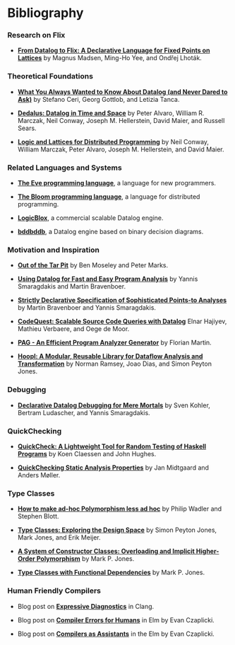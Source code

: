 # Bibliography

### Research on Flix

- [**From Datalog to Flix: A Declarative Language for Fixed Points on Lattices**](https://github.com/flix/papers)
  by Magnus Madsen, Ming-Ho Yee, and Ondřej Lhoták.

### Theoretical Foundations

- [**What You Always Wanted to Know About Datalog (and Never Dared to Ask)**](http://ieeexplore.ieee.org/xpls/abs_all.jsp?arnumber=43410)
  by Stefano Ceri, Georg Gottlob, and Letizia Tanca.

- [**Dedalus: Datalog in Time and Space**](http://db.cs.berkeley.edu/papers/datalog2011-dedalus.pdf)
  by Peter Alvaro, William R. Marczak, Neil Conway, Joseph M. Hellerstein, David Maier, and Russell Sears.
  
- [**Logic and Lattices for Distributed Programming**](http://db.cs.berkeley.edu/papers/UCB-lattice-tr.pdf)
  by Neil Conway, William Marczak, Peter Alvaro, Joseph M. Hellerstein, and David Maier.

### Related Languages and Systems

- [**The Eve programming language**](https://github.com/witheve/Eve), a language for new programmers.

- [**The Bloom programming language**](http://bloom-lang.net/), a language for distributed programming.
  
- [**LogicBlox**](http://www.logicblox.com/), a commercial scalable Datalog engine.

- [**bddbddb**](http://bddbddb.sourceforge.net/), a Datalog engine based on binary decision diagrams.

### Motivation and Inspiration

- [**Out of the Tar Pit**](http://www.shaffner.us/cs/papers/tarpit.pdf) 
  by Ben Moseley and Peter Marks.

- [**Using Datalog for Fast and Easy Program Analysis**](http://dl.acm.org/citation.cfm?id=2185939)
  by Yannis Smaragdakis and Martin Bravenboer.
  
- [**Strictly Declarative Specification of Sophisticated Points-to Analyses**](http://dl.acm.org/citation.cfm?id=1640108)
  by Martin Bravenboer and Yannis Smaragdakis.
  
- [**CodeQuest: Scalable Source Code Queries with Datalog**](http://link.springer.com/chapter/10.1007/11785477_2)
  Elnar Hajiyev, Mathieu Verbaere, and Oege de Moor.

- [**PAG - An Efficient Program Analyzer Generator**](http://link.springer.com/article/10.1007/s100090050017)
  by Florian Martin.

- [**Hoopl: A Modular, Reusable Library for Dataflow Analysis and Transformation**](http://dl.acm.org/citation.cfm?id=1863539)
  by Norman Ramsey, Joao Dias, and Simon Peyton Jones.

### Debugging

- [**Declarative Datalog Debugging for Mere Mortals**](https://yanniss.github.io/DeclarativeDebugging.pdf)
  by Sven Kohler, Bertram Ludascher, and Yannis Smaragdakis.

### QuickChecking
  
- [**QuickCheck: A Lightweight Tool for Random Testing of Haskell Programs**](http://www.cs.tufts.edu/~nr/cs257/archive/john-hughes/quick.pdf)
  by Koen Claessen and John Hughes.
  
- [**QuickChecking Static Analysis Properties**](http://cs.au.dk/~amoeller/papers/lcheck/paper.pdf)
  by Jan Midtgaard and Anders Møller.
  
### Type Classes

- [**How to make ad-hoc Polymorphism less ad hoc**](http://dl.acm.org/citation.cfm?id=75283)
  by Philip Wadler and Stephen Blott.

- [**Type Classes: Exploring the Design Space**](http://research.microsoft.com/apps/pubs/default.aspx?id=67019)
  by Simon Peyton Jones, Mark Jones, and Erik Meijer.

- [**A System of Constructor Classes: Overloading and Implicit Higher-Order Polymorphism**](http://journals.cambridge.org/action/displayAbstract?fromPage=online&aid=1349700&fileId=S0956796800001210)
  by Mark P. Jones.

- [**Type Classes with Functional Dependencies**](http://link.springer.com/chapter/10.1007/3-540-46425-5_15)
  by Mark P. Jones.
  
### Human Friendly Compilers

- Blog post on [**Expressive Diagnostics**](http://clang.llvm.org/diagnostics.html) in Clang.

- Blog post on [**Compiler Errors for Humans**](http://elm-lang.org/blog/compiler-errors-for-humans) in Elm by Evan Czaplicki.

- Blog post on [**Compilers as Assistants**](http://elm-lang.org/blog/compilers-as-assistants) in the Elm by Evan Czaplicki.
